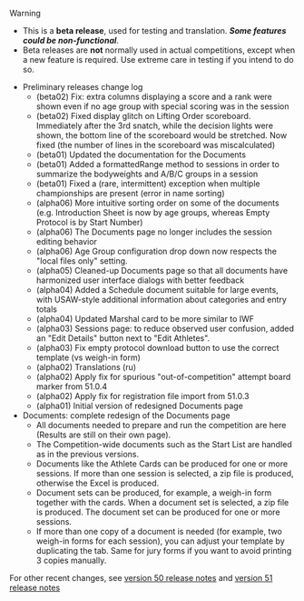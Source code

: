 > [!WARNING]
>
> - This is a **beta release**, used for testing and translation. ***Some features could be non-functional***.
> - Beta releases are **not** normally used in actual competitions, except when a new feature is required. Use extreme care in testing if you intend to do so.

- Preliminary releases change log
  - (beta02) Fix: extra columns displaying a score and a rank were shown even if no age group with special scoring was in the session
  - (beta02) Fixed display glitch on Lifting Order scoreboard. Immediately after the 3rd snatch, while the decision lights were shown, the bottom line of the scoreboard would be stretched.  Now fixed (the number of lines in the scoreboard was miscalculated)
  - (beta01) Updated the documentation for the Documents 
  - (beta01) Added a formattedRange method to sessions in order to summarize the bodyweights and A/B/C groups in a session
  - (beta01) Fixed a (rare, intermittent) exception when multiple championships are present (error in name sorting)
  - (alpha06) More intuitive sorting order on some of the documents (e.g. Introduction Sheet is now by age groups, whereas Empty Protocol is by Start Number)
  - (alpha06) The Documents page no longer includes the session editing behavior
  - (alpha06) Age Group configuration drop down now respects the "local files only" setting.
  - (alpha05) Cleaned-up Documents page so that all documents have harmonized user interface dialogs with better feedback
  - (alpha04) Added a Schedule document suitable for large events, with USAW-style additional information about categories and entry totals
  - (alpha04) Updated Marshal card to be more similar to IWF
  - (alpha03) Sessions page: to reduce observed user confusion, added an "Edit Details" button next to "Edit Athletes".
  - (alpha03) Fix empty protocol download button to use the correct template (vs weigh-in form)
  - (alpha02) Translations (ru)
  - (alpha02) Apply fix for spurious "out-of-competition" attempt board marker from 51.0.4
  - (alpha02) Apply fix for registration file import from 51.0.3
  - (alpha01) Initial version of redesigned Documents page
- Documents: complete redesign of the Documents page
  - All documents needed to prepare and run the competition are here (Results are still on their own page).
  - The Competition-wide documents such as the Start List are handled as in the previous versions.
  - Documents like the Athlete Cards can be produced for one or more sessions.  If more than one session is selected, a zip file is produced, otherwise the Excel is produced.
  - Document sets can be produced, for example, a weigh-in form together with the cards.  When a document set is selected, a zip file is produced. The document set can be produced for one or more sessions.
  - If more than one copy of a document is needed (for example, two weigh-in forms for each session), you can adjust your template by duplicating the tab.  Same for jury forms if you want to avoid printing 3 copies manually.

For other recent changes, see [version 50 release notes](https://github.com/owlcms/owlcms4/releases/tag/50.0.0) and [version 51 release notes](https://github.com/owlcms/owlcms4/releases/tag/51.0.0-rc02)
